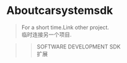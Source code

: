# Aboutcarsystemsdk

>For a short time.Link other project.     </br>
>临时连接另一个项目.                         </br>

>>SOFTWARE DEVELOPMENT SDK   </br>
>>扩展                       </br>



